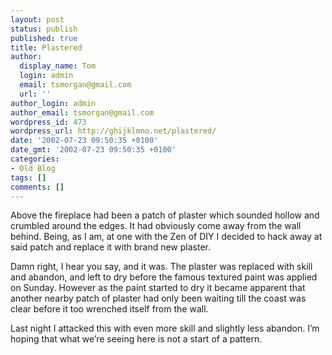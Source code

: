 ```yaml
---
layout: post
status: publish
published: true
title: Plastered
author:
  display_name: Tom
  login: admin
  email: tsmorgan@gmail.com
  url: ''
author_login: admin
author_email: tsmorgan@gmail.com
wordpress_id: 473
wordpress_url: http://ghijklmno.net/plastered/
date: '2002-07-23 09:50:35 +0100'
date_gmt: '2002-07-23 09:50:35 +0100'
categories:
- Old Blog
tags: []
comments: []
---
```

<p>Above the fireplace had been a patch of plaster which sounded hollow and crumbled around the edges. It had obviously come away from the wall behind. Being, as I am, at one with the Zen of DIY I decided to hack away at said patch and replace it with brand new plaster.</p>

<p>Damn right, I hear you say, and it was. The plaster was replaced with skill and abandon, and left to dry before the famous textured paint was applied on Sunday. However as the paint started to dry it became apparent that another nearby patch of plaster had only been waiting till the coast was clear before it too wrenched itself from the wall.</p>

<p>Last night I attacked this with even more skill and slightly less abandon. I&#8217;m hoping that what we&#8217;re seeing here is not a start of a pattern.</p>

